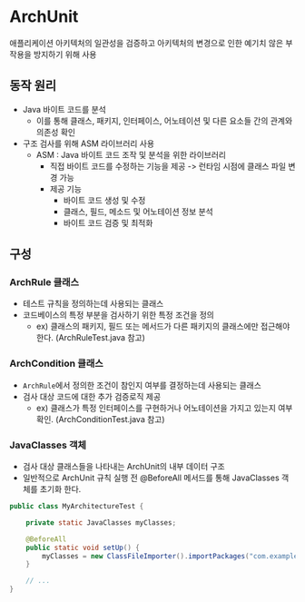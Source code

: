 # ArchUnit

애플리케이션 아키텍처의 일관성을 검증하고 아키텍처의 변경으로 인한 예기치 않은 부작용을 방지하기 위해 사용

## 동작 원리

- Java 바이트 코드를 분석
    - 이를 통해 클래스, 패키지, 인터페이스, 어노테이션 및 다른 요소들 간의 관계와 의존성 확인
- 구조 검사를 위해 ASM 라이브러리 사용
    - ASM : Java 바이트 코드 조작 및 분석을 위한 라이브러리
        - 직접 바이트 코드를 수정하는 기능을 제공 -> 런타임 시점에 클래스 파일 변경 가능
        - 제공 기능
            - 바이트 코드 생성 및 수정
            - 클래스, 필드, 메소드 및 어노테이션 정보 분석
            - 바이트 코드 검증 및 최적화

## 구성

### ArchRule 클래스

- 테스트 규칙을 정의하는데 사용되는 클래스
- 코드베이스의 특정 부분을 검사하기 위한 특정 조건을 정의
    - ex) 클래스의 패키지, 필드 또는 메서드가 다른 패키지의 클래스에만 접근해야 한다. (ArchRuleTest.java 참고)

### ArchCondition 클래스

- `ArchRule`에서 정의한 조건이 참인지 여부를 결정하는데 사용되는 클래스
- 검사 대상 코드에 대한 추가 검증로직 제공
    - ex) 클래스가 특정 인터페이스를 구현하거나 어노테이션을 가지고 있는지 여부 확인. (ArchConditionTest.java 참고)

### JavaClasses 객체

- 검사 대상 클래스들을 나타내는 ArchUnit의 내부 데이터 구조
- 일반적으로 ArchUnit 규칙 실행 전 @BeforeAll 메서드를 통해 JavaClasses 객체를 초기화 한다.

```java
public class MyArchitectureTest {

    private static JavaClasses myClasses;

    @BeforeAll
    public static void setUp() {
        myClasses = new ClassFileImporter().importPackages("com.example");
    }

    // ...
}
```